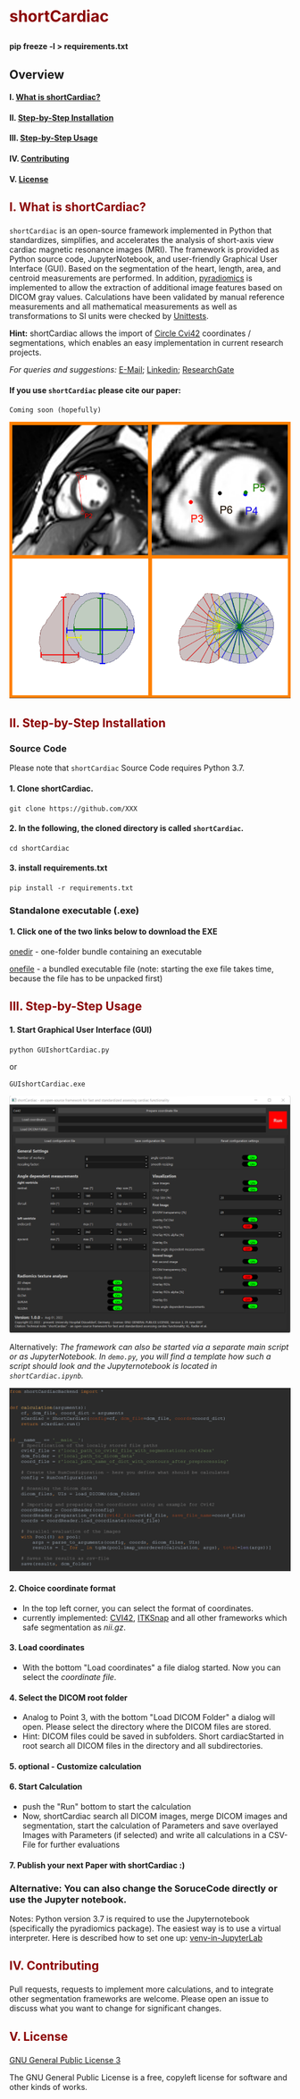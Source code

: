# <p style='color:darkred'> shortCardiac  </p>

#### pip freeze -l > requirements.txt
## Overview
#### I. [What is shortCardiac?](#what)
#### II. [Step-by-Step Installation](#install)
#### III. [Step-by-Step Usage](#usage)
#### IV. [Contributing](#Contributing)
#### V. [License](#License)

<a name="what"></a>
## <p style='color:darkred'> I. What is shortCardiac?

`shortCardiac` is an open-source framework implemented in Python that standardizes, simplifies, and accelerates the 
analysis of short-axis view cardiac magnetic resonance images (MRI). The framework is provided as Python source code, 
JupyterNotebook, and user-friendly Graphical User Interface (GUI). Based on the segmentation of the heart, 
length, area, and centroid measurements are performed. In addition, [pyradiomics](https://www.radiomics.io/pyradiomics.html) 
is implemented to allow the extraction of additional image features based on DICOM gray values. 
Calculations have been validated by manual reference measurements and all mathematical measurements as well as transformations to 
SI units were checked by [Unittests](https://docs.python.org/3/library/unittest.html).

<b>Hint:</b> shortCardiac allows the import of [Circle Cvi42](https://www.circlecvi.com/) coordinates / segmentations, which enables an easy implementation in current research projects.


*For queries and suggestions:*
[E-Mail](mailto:ludger.radke@med.uni-duesseldorf.de?subject=[GitHub]%20Source%20Han%20Sans); 
[Linkedin](https://www.linkedin.com/in/ludger-radke/); 
[ResearchGate](https://www.researchgate.net/profile/Karl-Radke-2)

#### If you use `shortCardiac` please cite our paper:
```
Coming soon (hopefully)
```
![plot](images/Figure3_GitHub.png)


<a name="install"></a>
## <p style='color:darkred'> II. Step-by-Step Installation

### Source Code

Please note that `shortCardiac` Source Code requires Python 3.7.

#### 1. Clone shortCardiac.

```Shell
git clone https://github.com/XXX
```
#### 2. In the following, the cloned directory is called `shortCardiac`.
```Shell
cd shortCardiac
```
#### 3. install requirements.txt
```Shell
pip install -r requirements.txt
```
### Standalone executable (.exe)

#### 1. Click one of the two links below to download the EXE

[onedir](https://images-wixmp-530a50041672c69d335ba4cf.wixmp.com/templates/image/70a76220135e4ecfbb8baa11220ea5b0.jpg) - one-folder bundle containing an executable

[onefile](https://images-wixmp-530a50041672c69d335ba4cf.wixmp.com/templates/image/70a76220135e4ecfbb8baa11220ea5b0.jpg) - a bundled executable file (note: starting the exe file takes time, because the file has to be unpacked first)

<a name="usage"></a>
## <p style='color:darkred'> III. Step-by-Step Usage

#### 1. Start Graphical User Interface (GUI)
```Shell
python GUIshortCardiac.py
```
or
```Shell
GUIshortCardiac.exe
```

![plot](images/Figure2.png)

Alternatively: *The framework can also be started via a separate main script or as JupyterNotebook. In `demo.py`, you will find a template how such a script should look and the Jupyternotebook is located in `shortCardiac.ipynb`.*

![plot](images/FigureS1_GitHub.png)

#### 2. Choice coordinate format

- In the top left corner, you can select the format of coordinates.
- currently implemented: [CVI42](), [ITKSnap]() and all other frameworks which safe segmentation as *nii.gz*.


#### 3. Load coordinates

- With the bottom "Load coordinates" a file dialog started. Now you can select the *coordinate file*.

#### 4. Select the DICOM root folder

- Analog to Point 3, with the bottom "Load DICOM Folder" a dialog will open. Please select the directory where the DICOM files are stored.
- Hint: DICOM files could be saved in subfolders. Short cardiacStarted in root search all DICOM files in the directory and all subdirectories.

#### 5. optional - Customize calculation

#### 6. Start Calculation

- push the "Run" bottom to start the calculation
- Now, shortCardiac search all DICOM images, merge DICOM images and segmentation, start the calculation of Parameters and save overlayed Images with Parameters (if selected) and write all calculations in a CSV-File for further evaluations

#### 7. Publish your next Paper with shortCardiac :)

### Alternative: You can also change the SoruceCode directly or use the Jupyter notebook.

Notes: Python version 3.7 is required to use the Jupyternotebook (specifically the pyradiomics package). The easiest way is to use a virtual interpreter. Here is described how to set one up: [venv-in-JupyterLab](https://medium.com/@laquesisa/virtual-environment-in-jupyter-lab-8b3815ba9662)


<a name="Contributing"></a>
## <p style='color:darkred'> IV. Contributing
Pull requests, requests to implement more calculations, and to integrate other segmentation frameworks are welcome. Please open an issue to discuss what you want to change for significant changes.

<a name="License"></a>
## <p style='color:darkred'> V. License
[GNU General Public License 3](https://www.gnu.org/licenses/gpl-3.0.html)

The GNU General Public License is a free, copyleft license for software and other kinds of works.